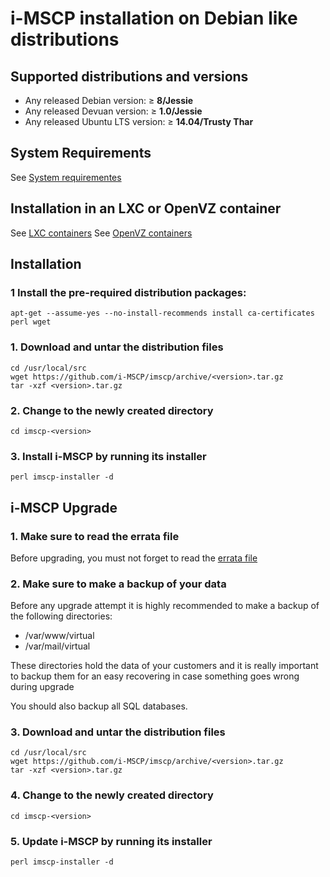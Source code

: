 # i-MSCP installation on Debian like distributions

## Supported distributions and versions

- Any released Debian version:     ≥ **8/Jessie**
- Any released Devuan version:     ≥ **1.0/Jessie**
- Any released Ubuntu LTS version: ≥ **14.04/Trusty Thar**

## System Requirements

See [System requirementes](https://wiki.i-mscp.net/doku.php?id=about:system)

## Installation in an LXC or OpenVZ container

See [LXC containers](https://wiki.i-mscp.net/doku.php?id=about:system#lxc_containers)
See [OpenVZ containers](https://wiki.i-mscp.net/doku.php?id=about:system#openvz_containers_proxmox_and_virtuozzo)

## Installation

### 1 Install the pre-required distribution packages:

```
apt-get --assume-yes --no-install-recommends install ca-certificates perl wget
```

### 1. Download and untar the distribution files

```
cd /usr/local/src
wget https://github.com/i-MSCP/imscp/archive/<version>.tar.gz
tar -xzf <version>.tar.gz
```

### 2. Change to the newly created directory

```
cd imscp-<version>
```

### 3. Install i-MSCP by running its installer

```
perl imscp-installer -d
```

## i-MSCP Upgrade

### 1. Make sure to read the errata file

Before upgrading, you must not forget to read the
[errata file](https://github.com/i-MSCP/imscp/blob/<version>/docs/1.6.x_errata.md)

### 2. Make sure to make a backup of your data

Before any upgrade attempt it is highly recommended to make a backup of the
following directories:

- /var/www/virtual
- /var/mail/virtual

These directories hold the data of your customers and it is really important to
backup them for an easy recovering in case something goes wrong during upgrade

You should also backup all SQL databases.

### 3. Download and untar the distribution files

```
cd /usr/local/src
wget https://github.com/i-MSCP/imscp/archive/<version>.tar.gz
tar -xzf <version>.tar.gz
```

### 4. Change to the newly created directory

```
cd imscp-<version>
```

### 5. Update i-MSCP by running its installer

```
perl imscp-installer -d
```
